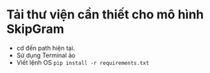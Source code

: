 # Tải thư viện cần thiết cho mô hình SkipGram

* cd đến path hiện tại.
* Sử dụng Terminal ảo
* Viết lệnh OS
```pip install -r requirements.txt```
